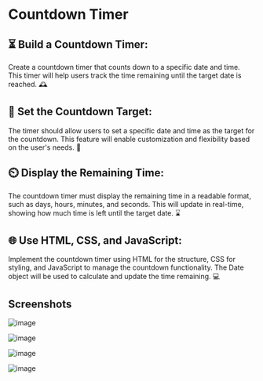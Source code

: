 # Countdown Timer

## ⏳ Build a Countdown Timer:
Create a countdown timer that counts down to a specific date and time. This timer will help users track the time remaining until the target date is reached. 🕰️

## 🎯 Set the Countdown Target:
The timer should allow users to set a specific date and time as the target for the countdown. This feature will enable customization and flexibility based on the user's needs. 📅

## ⏲️ Display the Remaining Time:
The countdown timer must display the remaining time in a readable format, such as days, hours, minutes, and seconds. This will update in real-time, showing how much time is left until the target date. ⌛

## 🌐 Use HTML, CSS, and JavaScript:
Implement the countdown timer using HTML for the structure, CSS for styling, and JavaScript to manage the countdown functionality. The Date object will be used to calculate and update the time remaining. 💻

## Screenshots

![image](https://github.com/user-attachments/assets/7bda64fd-854c-4343-a8eb-dfe53f242806)

![image](https://github.com/user-attachments/assets/543109e7-2026-4ebe-abc0-048c74c6a2f3)

![image](https://github.com/user-attachments/assets/7521f351-ffdf-4b81-ad11-cc95f9000667)

![image](https://github.com/user-attachments/assets/08416d91-13eb-408a-9ab0-391a1cb304c5)







